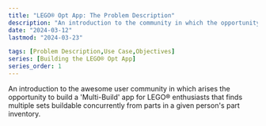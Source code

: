 ```yaml
---
title: "LEGO® Opt App: The Problem Description"
description: "An introduction to the community in which the opportunity to build a real-time optimization arises and a description of the 'Multi-Build' search it performs for LEGO enthusiasts, finding multiple LEGO sets that can be built concurrently from parts in a given person's part inventory."
date: "2024-03-12"
lastmod: "2024-03-23"

tags: [Problem Description,Use Case,Objectives]
series: [Building the LEGO® Opt App]
series_order: 1
---
```


An introduction to the awesome user community in which arises the opportunity to build a 'Multi-Build' app for LEGO® enthusiasts that finds multiple sets buildable concurrently from parts in a given person's part inventory.
